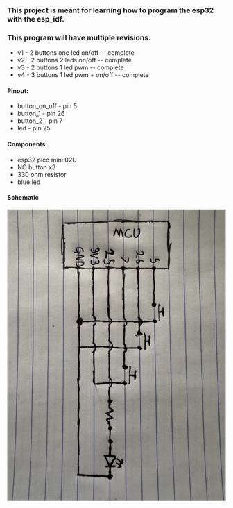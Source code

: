 ### This project is meant for learning how to program the esp32 with the esp_idf.

### This program will have multiple revisions.

-   v1 - 2 buttons one led on/off -- complete
-   v2 - 2 buttons 2 leds on/off -- complete
-   v3 - 2 buttons 1 led pwm -- complete
-   v4 - 3 buttons 1 led pwm + on/off -- complete

#### Pinout:
- button_on_off - pin 5
- button_1 - pin 26
- button_2 - pin 7
- led - pin 25

#### Components:
- esp32 pico mini 02U
- NO button x3
- 330 ohm resistor
- blue led

#### Schematic
![](photos/IMG_0885.jpeg)
